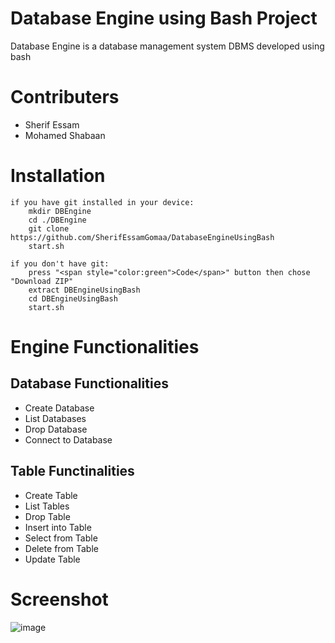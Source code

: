 # Database Engine using Bash Project

Database Engine is a database management system DBMS developed using bash


# Contributers

- Sherif Essam
- Mohamed Shabaan


# Installation

    if you have git installed in your device:
        mkdir DBEngine
        cd ./DBEngine
        git clone https://github.com/SherifEssamGomaa/DatabaseEngineUsingBash
        start.sh

    if you don't have git:
        press "<span style="color:green">Code</span>" button then chose "Download ZIP"
        extract DBEngineUsingBash
        cd DBEngineUsingBash
        start.sh


# Engine Functionalities

## Database Functionalities

- Create Database
- List Databases
- Drop Database
- Connect to Database

## Table Functinalities

- Create Table
- List Tables
- Drop Table 
- Insert into Table
- Select from Table
- Delete from Table
- Update Table


# Screenshot

![image](https://user-images.githubusercontent.com/33463354/207152707-4b81d08e-70c6-459c-8dc9-a3e99e96dc01.png)